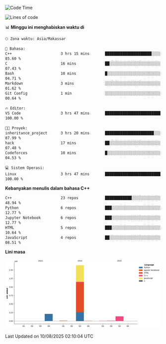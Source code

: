 <!--START_SECTION:waka-->
![Code Time](http://img.shields.io/badge/Code%20Time-398%20hrs%2050%20mins-blue)

![Lines of code](https://img.shields.io/badge/Sejak%20Hello%20World%20aku%20telah%20menulis-2.0%20million%20baris%20kode-blue)

📊 **Minggu ini menghabiskan waktu di** 

```text
🕑︎ Zona waktu: Asia/Makassar

💬 Bahasa: 
C++                      3 hrs 15 mins       █████████████████████░░░░   85.60 % 
C                        16 mins             ██░░░░░░░░░░░░░░░░░░░░░░░   07.43 % 
Bash                     10 mins             █░░░░░░░░░░░░░░░░░░░░░░░░   04.71 % 
Markdown                 3 mins              ░░░░░░░░░░░░░░░░░░░░░░░░░   01.62 % 
Git Config               1 min               ░░░░░░░░░░░░░░░░░░░░░░░░░   00.64 % 

🔥 Editor: 
VS Code                  3 hrs 47 mins       █████████████████████████   100.00 % 

🐱‍💻 Proyek: 
inheritance_project      3 hrs 20 mins       ██████████████████████░░░   87.99 % 
hack                     17 mins             ██░░░░░░░░░░░░░░░░░░░░░░░   07.48 % 
Codeforces               10 mins             █░░░░░░░░░░░░░░░░░░░░░░░░   04.53 % 

💻 Sistem Operasi: 
Linux                    3 hrs 47 mins       █████████████████████████   100.00 % 
```

**Kebanyakan menulis dalam bahasa C++** 

```text
C++                      23 repos            ████████████░░░░░░░░░░░░░   48.94 % 
Python                   6 repos             ███░░░░░░░░░░░░░░░░░░░░░░   12.77 % 
Jupyter Notebook         6 repos             ███░░░░░░░░░░░░░░░░░░░░░░   12.77 % 
HTML                     5 repos             ███░░░░░░░░░░░░░░░░░░░░░░   10.64 % 
JavaScript               4 repos             ██░░░░░░░░░░░░░░░░░░░░░░░   08.51 % 
```



**Lini masa**

![Lines of Code chart](https://raw.githubusercontent.com/yusuf601/yusuf601/main/assets/bar_graph.png)


 Last Updated on 10/08/2025 02:10:04 UTC
<!--END_SECTION:waka-->

